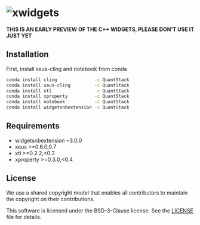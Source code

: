 # ![xwidgets](http://quantstack.net/assets/images/xwidgets.svg)

**THIS IS AN EARLY PREVIEW OF THE C++ WIDGETS, PLEASE DON'T USE IT JUST YET**

## Installation

First, install xeus-cling and notebook from conda

```bash
conda install cling              -c QuantStack
conda install xeus-cling         -c QuantStack
conda install xtl                -c QuantStack
conda install xproperty          -c QuantStack
conda install notebook           -c QuantStack
conda install widgetsnbextension -c QuantStack
```

## Requirements

 - widgetsnbextension ~3.0.0
 - xeus >=0.6.0,0.7
 - xtl >=0.2.2,<0.3
 - xproperty >=0.3.0,<0.4

## License

We use a shared copyright model that enables all contributors to maintain the
copyright on their contributions.

This software is licensed under the BSD-3-Clause license. See the [LICENSE](LICENSE) file for details.
